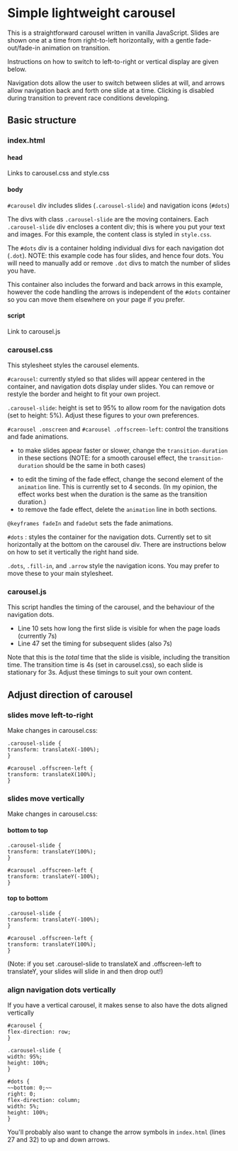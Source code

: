 # Simple lightweight carousel

This is a straightforward carousel written in vanilla JavaScript. Slides are shown one at a time from right-to-left horizontally, with a gentle fade-out/fade-in animation on transition.

Instructions on how to switch to left-to-right or vertical display are given below.

Navigation dots allow the user to switch between slides at will, and arrows allow navigation back and forth one slide at a time. Clicking is disabled during transition to prevent race conditions developing.

## Basic structure

### index.html

#### head

Links to carousel.css and style.css

#### body

`#carousel` div includes slides (`.carousel-slide`) and navigation icons (`#dots`)

The divs with class `.carousel-slide` are the moving containers. Each `.carousel-slide` div encloses a content div; this is where you put your text and images. For this example, the content class is styled in `style.css`.

The `#dots` div is a container holding individual divs for each navigation dot (`.dot`). NOTE: this example code has four slides, and hence four dots. You will need to manually add or remove `.dot` divs to match the number of slides you have.

This container also includes the forward and back arrows in this example, however the code handling the arrows is independent of the `#dots` container so you can move them elsewhere on your page if you prefer.

#### script

Link to carousel.js

### carousel.css

This stylesheet styles the carousel elements.

`#carousel`: currently styled so that slides will appear centered in the container, and navigation dots display under slides. You can remove or restyle the border and height to fit your own project.

`.carousel-slide`: height is set to 95% to allow room for the navigation dots (set to height: 5%). Adjust these figures to your own preferences.

`#carousel .onscreen` and `#carousel .offscreen-left`: control the transitions and fade animations.

-   to make slides appear faster or slower, change the `transition-duration` in these sections (NOTE: for a smooth carousel effect, the `transition-duration` should be the same in both cases)

*   to edit the timing of the fade effect, change the second element of the `animation` line. This is currently set to 4 seconds. (In my opinion, the effect works best when the duration is the same as the transition duration.)
*   to remove the fade effect, delete the `animation` line in both sections.

`@keyframes fadeIn` and `fadeOut` sets the fade animations.

`#dots` : styles the container for the navigation dots. Currently set to sit horizontally at the bottom on the carousel div. There are instructions below on how to set it vertically the right hand side.

`.dots`, `.fill-in`, and `.arrow` style the navigation icons. You may prefer to move these to your main stylesheet.

### carousel.js

This script handles the timing of the carousel, and the behaviour of the navigation dots.

-   Line 10 sets how long the first slide is visible for when the page loads (currently 7s)
-   Line 47 set the timing for subsequent slides (also 7s)

Note that this is the _total_ time that the slide is visible, including the transition time. The transition time is 4s (set in carousel.css), so each slide is stationary for 3s. Adjust these timings to suit your own content.

## Adjust direction of carousel

### slides move left-to-right

Make changes in carousel.css:

```
.carousel-slide {
transform: translateX(-100%);
}

#carousel .offscreen-left {
transform: translateX(100%);
}
```

### slides move vertically

Make changes in carousel.css:

#### bottom to top

```
.carousel-slide {
transform: translateY(100%);
}

#carousel .offscreen-left {
transform: translateY(-100%);
}
```

#### top to bottom

```
.carousel-slide {
transform: translateY(-100%);
}

#carousel .offscreen-left {
transform: translateY(100%);
}
```

(Note: if you set .carousel-slide to translateX and .offscreen-left to translateY, your slides will slide in and then drop out!)

### align navigation dots vertically

If you have a vertical carousel, it makes sense to also have the dots aligned vertically

```
#carousel {
flex-direction: row;
}

.carousel-slide {
width: 95%;
height: 100%;
}

#dots {
~~bottom: 0;~~
right: 0;
flex-direction: column;
width: 5%;
height: 100%;
}
```

You'll probably also want to change the arrow symbols in `index.html` (lines 27 and 32) to up and down arrows.

